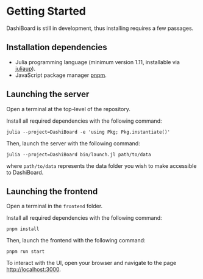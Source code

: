 # Getting Started

DashiBoard is still in development, thus installing requires a few passages.

## Installation dependencies

- Julia programming language (minimum version 1.11, installable via [juliaup](https://github.com/JuliaLang/juliaup)).
- JavaScript package manager [pnpm](https://pnpm.io/).

## Launching the server

Open a terminal at the top-level of the repository.

Install all required dependencies with the following command:

```
julia --project=DashiBoard -e 'using Pkg; Pkg.instantiate()'
```

Then, launch the server with the following command:

```
julia --project=DashiBoard bin/launch.jl path/to/data
```

where `path/to/data` represents the data folder you wish to make accessible
to DashiBoard.

## Launching the frontend

Open a terminal in the `frontend` folder.

Install all required dependencies with the following command:

```
pnpm install
```

Then, launch the frontend with the following command:

```
pnpm run start
```

To interact with the UI, open your browser and navigate to the page [http://localhost:3000](http://localhost:3000).
